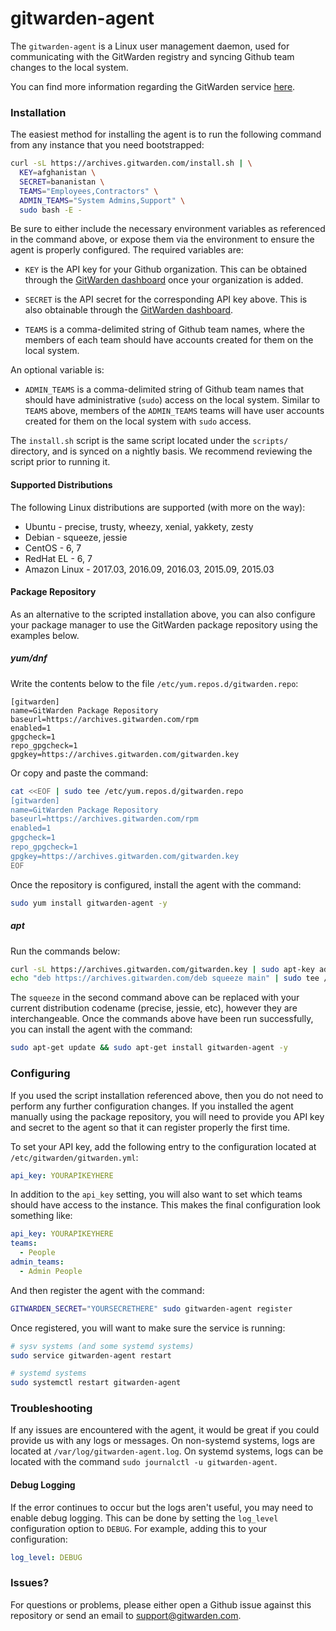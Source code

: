 # gitwarden-agent

The `gitwarden-agent` is a Linux user management daemon, used for communicating with the GitWarden registry and syncing Github team changes to the local system. 

You can find more information regarding the GitWarden service [here](https://gitwarden.com).

### Installation

The easiest method for installing the agent is to run the following command from any instance that you need bootstrapped:

```sh
curl -sL https://archives.gitwarden.com/install.sh | \
  KEY=afghanistan \
  SECRET=bananistan \
  TEAMS="Employees,Contractors" \
  ADMIN_TEAMS="System Admins,Support" \
  sudo bash -E -
```

Be sure to either include the necessary environment variables as referenced in the command above, or expose them via the environment to ensure the agent is properly configured. The required variables are:

* `KEY` is the API key for your Github organization. This can be obtained through the [GitWarden dashboard](https://gitwarden.com) once your organization is added.

* `SECRET` is the API secret for the corresponding API key above. This is also obtainable through the [GitWarden dashboard](https://gitwarden.com).

* `TEAMS` is a comma-delimited string of Github team names, where the members of each team should have accounts created for them on the local system.

An optional variable is:

* `ADMIN_TEAMS` is a comma-delimited string of Github team names that should have administrative (`sudo`) access on the local system. Similar to `TEAMS` above, members of the `ADMIN_TEAMS` teams will have user accounts created for them on the local system with `sudo` access.

The `install.sh` script is the same script located under the `scripts/` directory, and is synced on a nightly basis. We recommend reviewing the script prior to running it.

#### Supported Distributions

The following Linux distributions are supported (with more on the way):

* Ubuntu - precise, trusty, wheezy, xenial, yakkety, zesty
* Debian - squeeze, jessie
* CentOS - 6, 7
* RedHat EL - 6, 7
* Amazon Linux - 2017.03, 2016.09, 2016.03, 2015.09, 2015.03

#### Package Repository

As an alternative to the scripted installation above, you can also configure your package manager to use the GitWarden package repository using the examples below.

##### yum/dnf

Write the contents below to the file `/etc/yum.repos.d/gitwarden.repo`:

```
[gitwarden]
name=GitWarden Package Repository
baseurl=https://archives.gitwarden.com/rpm
enabled=1
gpgcheck=1
repo_gpgcheck=1
gpgkey=https://archives.gitwarden.com/gitwarden.key
```

Or copy and paste the command:

```sh
cat <<EOF | sudo tee /etc/yum.repos.d/gitwarden.repo
[gitwarden]
name=GitWarden Package Repository
baseurl=https://archives.gitwarden.com/rpm
enabled=1
gpgcheck=1
repo_gpgcheck=1
gpgkey=https://archives.gitwarden.com/gitwarden.key
EOF
```

Once the repository is configured, install the agent with the command:

```sh
sudo yum install gitwarden-agent -y
```

##### apt

Run the commands below:

```sh
curl -sL https://archives.gitwarden.com/gitwarden.key | sudo apt-key add -
echo "deb https://archives.gitwarden.com/deb squeeze main" | sudo tee /etc/apt/sources.list.d/gitwarden.list
```

The `squeeze` in the second command above can be replaced with your current distribution codename (precise, jessie, etc), however they are interchangeable. Once the commands above have been run successfully, you can install the agent with the command:

```sh
sudo apt-get update && sudo apt-get install gitwarden-agent -y
```

### Configuring

If you used the script installation referenced above, then you do not need to perform any further configuration changes. If you installed the agent manually using the package repository, you will need to provide you API key and secret to the agent so that it can register properly the first time.

To set your API key, add the following entry to the configuration located at `/etc/gitwarden/gitwarden.yml`:

```yml
api_key: YOURAPIKEYHERE
```

In addition to the `api_key` setting, you will also want to set which teams should have access to the instance. This makes the final configuration look something like:

```yml
api_key: YOURAPIKEYHERE
teams:
  - People
admin_teams:
  - Admin People
```

And then register the agent with the command:

```sh
GITWARDEN_SECRET="YOURSECRETHERE" sudo gitwarden-agent register
```

Once registered, you will want to make sure the service is running:

```sh
# sysv systems (and some systemd systems)
sudo service gitwarden-agent restart

# systemd systems
sudo systemctl restart gitwarden-agent
```

### Troubleshooting

If any issues are encountered with the agent, it would be great if you could provide us with any logs or messages. On non-systemd systems, logs are located at `/var/log/gitwarden-agent.log`. On systemd systems, logs can be located with the command `sudo journalctl -u gitwarden-agent`. 

#### Debug Logging

If the error continues to occur but the logs aren't useful, you may need to enable debug logging. This can be done by setting the `log_level` configuration option to `DEBUG`. For example, adding this to your configuration:

```yml
log_level: DEBUG
```

### Issues?

For questions or problems, please either open a Github issue against this repository or send an email to support@gitwarden.com.
